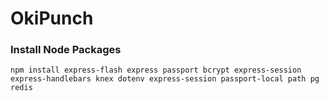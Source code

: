 # OkiPunch

### Install Node Packages

`npm install express-flash express passport bcrypt express-session express-handlebars knex dotenv express-session passport-local path pg redis`
